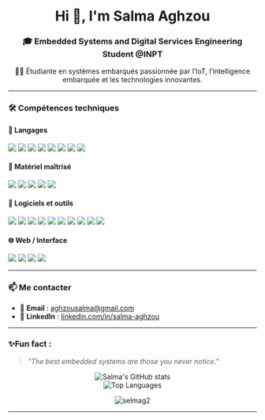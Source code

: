 <h1 align="center">Hi 👋, I'm Salma Aghzou</h1>
<h3 align="center">🎓 Embedded Systems and Digital Services Engineering Student @INPT</h3>

<p align="center">👩‍💻 Étudiante en systèmes embarqués passionnée par l’IoT, l’intelligence embarquée et les technologies innovantes.</p>

---

### 🛠️ Compétences techniques

#### 🧠 Langages
<p>
  <img src="https://img.shields.io/badge/C-00599C?style=for-the-badge&logo=c&logoColor=white" />
  <img src="https://img.shields.io/badge/C%2B%2B-00599C?style=for-the-badge&logo=c%2B%2B&logoColor=white" />
  <img src="https://img.shields.io/badge/Python-3776AB?style=for-the-badge&logo=python&logoColor=white" />
  <img src="https://img.shields.io/badge/VHDL-7A4C9D?style=for-the-badge&logo=verilog&logoColor=white" />
  <img src="https://img.shields.io/badge/MATLAB-0076A8?style=for-the-badge&logo=mathworks&logoColor=white" />
  <img src="https://img.shields.io/badge/Scilab-000000?style=for-the-badge&logo=scilab&logoColor=white" />
  <img src="https://img.shields.io/badge/Assembly-555555?style=for-the-badge&logoColor=white" />
<img src="https://img.shields.io/badge/Kotlin-7F52FF?style=for-the-badge&logo=kotlin&logoColor=white" />

</p>

#### 🔌 Matériel maîtrisé
<p>
  <img src="https://img.shields.io/badge/STM32-03234B?style=for-the-badge&logo=stmicroelectronics&logoColor=white" />
  <img src="https://img.shields.io/badge/FPGA-1E1E1E?style=for-the-badge&logo=altiumdesigner&logoColor=white" />
  <img src="https://img.shields.io/badge/Arduino-00979D?style=for-the-badge&logo=arduino&logoColor=white" />
  <img src="https://img.shields.io/badge/ESP32-000000?style=for-the-badge&logo=espressif&logoColor=white" />
  <img src="https://img.shields.io/badge/PIC18-00589C?style=for-the-badge&logo=microchip&logoColor=white" />
</p>

#### 🧰 Logiciels et outils
<p>
  <img src="https://img.shields.io/badge/Modelsim-007ACC?style=for-the-badge&logo=modelsim&logoColor=white" />
  <img src="https://img.shields.io/badge/STM32CUBE-03234B?style=for-the-badge&logo=stmicroelectronics&logoColor=white" />
  <img src="https://img.shields.io/badge/Proteus-1E1E1E?style=for-the-badge&logo=proteus&logoColor=white" />
  <img src="https://img.shields.io/badge/OrCAD-EE3D2C?style=for-the-badge&logo=orcid&logoColor=white" />
  <img src="https://img.shields.io/badge/Quartus-007ACC?style=for-the-badge&logo=intel&logoColor=white" />
  <img src="https://img.shields.io/badge/SOPC%20Builder-007ACC?style=for-the-badge&logo=altera&logoColor=white" />
  <img src="https://img.shields.io/badge/VS%20Code-007ACC?style=for-the-badge&logo=visual-studio-code&logoColor=white" />
  <img src="https://img.shields.io/badge/ThingSpeak-006699?style=for-the-badge&logo=thingspeak&logoColor=white" />
  <img src="https://img.shields.io/badge/Ubuntu-E95420?style=for-the-badge&logo=ubuntu&logoColor=white" />
<img src="https://img.shields.io/badge/Docker-2496ED?style=for-the-badge&logo=docker&logoColor=white" />

</p>

#### 🌐 Web / Interface
<p>
  <img src="https://img.shields.io/badge/Flask-000000?style=for-the-badge&logo=flask&logoColor=white" />
  <img src="https://img.shields.io/badge/HTML5-E34F26?style=for-the-badge&logo=html5&logoColor=white" />
  <img src="https://img.shields.io/badge/CSS3-1572B6?style=for-the-badge&logo=css3&logoColor=white" />
  <img src="https://img.shields.io/badge/JavaScript-F7DF1E?style=for-the-badge&logo=javascript&logoColor=black" />
</p>

---


### 📫 Me contacter
- 📧 **Email** : [aghzousalma@gmail.com](mailto:aghzousalma@gmail.com)
- 💼 **LinkedIn** : [linkedin.com/in/salma-aghzou](https://www.linkedin.com/in/salma-aghzou-17813a298/)

---

### ✨Fun fact :
> *"The best embedded systems are those you never notice."*

<p align="center">
  <img src="https://github-readme-stats.vercel.app/api?username=selmag2&show_icons=true&theme=radical" alt="Salma's GitHub stats"/>
  <br/>
  <img src="https://github-readme-stats.vercel.app/api/top-langs/?username=selmag2&layout=compact&theme=radical" alt="Top Languages"/>
</p>

<p align="center">
  <img src="https://komarev.com/ghpvc/?username=selmag2&label=Profile%20views&color=0e75b6&style=flat" alt="selmag2" />
</p>






---





